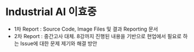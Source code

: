 # **Industrial AI 이효중** 

- 1차 Report : Source Code, Image Files 및 결과 Reporting 문서
- 2차 Report : 중간고사 대체. 8강까지 진행된 내용을 기반으로 현업에서 필요로 하는 Issue에 대한 문제 제기와 해결 방안

<p align="center">
  
</p>
</br>
